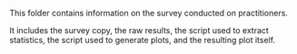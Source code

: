 This folder contains information on the survey conducted on practitioners.

It includes the survey copy, the raw results, the script used to extract statistics, the script used to generate plots, and the resulting plot itself.